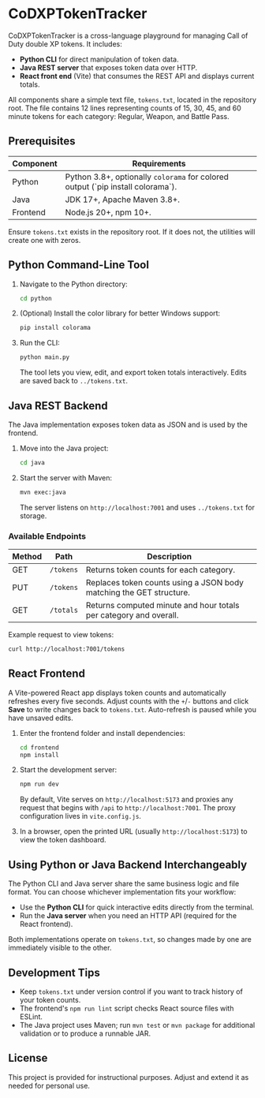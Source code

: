 # CoDXPTokenTracker

CoDXPTokenTracker is a cross-language playground for managing Call of Duty double XP tokens.
It includes:

- **Python CLI** for direct manipulation of token data.
- **Java REST server** that exposes token data over HTTP.
- **React front end** (Vite) that consumes the REST API and displays current totals.

All components share a simple text file, `tokens.txt`, located in the repository root.
The file contains 12 lines representing counts of 15, 30, 45, and 60 minute tokens for
each category: Regular, Weapon, and Battle Pass.

## Prerequisites

| Component | Requirements |
|-----------|-------------|
| Python    | Python 3.8+, optionally `colorama` for colored output (\`pip install colorama\`). |
| Java      | JDK 17+, Apache Maven 3.8+. |
| Frontend  | Node.js 20+, npm 10+. |

Ensure `tokens.txt` exists in the repository root. If it does not, the utilities will
create one with zeros.

## Python Command-Line Tool

1. Navigate to the Python directory:
   ```bash
   cd python
   ```
2. (Optional) Install the color library for better Windows support:
   ```bash
   pip install colorama
   ```
3. Run the CLI:
   ```bash
   python main.py
   ```
   The tool lets you view, edit, and export token totals interactively. Edits are
   saved back to `../tokens.txt`.

## Java REST Backend

The Java implementation exposes token data as JSON and is used by the frontend.

1. Move into the Java project:
   ```bash
   cd java
   ```
2. Start the server with Maven:
   ```bash
   mvn exec:java
   ```
   The server listens on `http://localhost:7001` and uses `../tokens.txt` for
   storage.

### Available Endpoints

| Method | Path      | Description |
|--------|-----------|-------------|
| GET    | `/tokens` | Returns token counts for each category. |
| PUT    | `/tokens` | Replaces token counts using a JSON body matching the GET structure. |
| GET    | `/totals` | Returns computed minute and hour totals per category and overall. |

Example request to view tokens:
```bash
curl http://localhost:7001/tokens
```

## React Frontend

A Vite-powered React app displays token counts and automatically refreshes every
five seconds. Adjust counts with the `+`/`-` buttons and click **Save** to write
changes back to `tokens.txt`. Auto-refresh is paused while you have unsaved edits.

1. Enter the frontend folder and install dependencies:
   ```bash
   cd frontend
   npm install
   ```
2. Start the development server:
   ```bash
   npm run dev
   ```
   By default, Vite serves on `http://localhost:5173` and proxies any request that
   begins with `/api` to `http://localhost:7001`. The proxy configuration lives in
   `vite.config.js`.

3. In a browser, open the printed URL (usually `http://localhost:5173`) to view the
   token dashboard.

## Using Python or Java Backend Interchangeably

The Python CLI and Java server share the same business logic and file format. You can
choose whichever implementation fits your workflow:

- Use the **Python CLI** for quick interactive edits directly from the terminal.
- Run the **Java server** when you need an HTTP API (required for the React frontend).

Both implementations operate on `tokens.txt`, so changes made by one are immediately
visible to the other.

## Development Tips

- Keep `tokens.txt` under version control if you want to track history of your token
  counts.
- The frontend's `npm run lint` script checks React source files with ESLint.
- The Java project uses Maven; run `mvn test` or `mvn package` for additional
  validation or to produce a runnable JAR.

## License

This project is provided for instructional purposes. Adjust and extend it as needed
for personal use.
